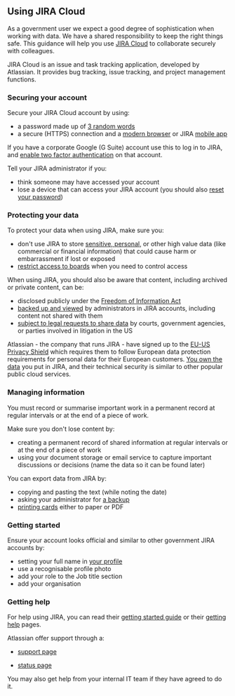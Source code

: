 ## Using JIRA Cloud

As a government user we expect a good degree of sophistication when working with data. We have a shared responsibility to keep the right things safe. This guidance will help you use [JIRA Cloud](https://www.atlassian.com/software/jira/features) to collaborate securely with colleagues.

JIRA Cloud is an issue and task tracking application, developed by Atlassian. It provides bug tracking, issue tracking, and project management functions.

### Securing your account

Secure your JIRA Cloud account by using:

- a password made up of [3 random words](https://www.ncsc.gov.uk/blog-post/three-random-words-or-thinkrandom-0)
- a secure (HTTPS) connection and a [modern browser](https://whatbrowser.org) or JIRA [mobile app](https://www.atlassian.com/software/jira/mobile-app)

If you have a corporate Google (G Suite) account use this to log in to JIRA, and [enable two factor authentication](https://www.google.com/landing/2step/) on that account.

Tell your JIRA administrator if you:

- think someone may have accessed your account
- lose a device that can access your JIRA account (you should also [reset your password](https://id.atlassian.com/login/resetpassword))

### Protecting your data

To protect your data when using JIRA, make sure you:

- don&#39;t use JIRA to store [sensitive, personal](https://ico.org.uk/for-organisations/guide-to-data-protection/key-definitions/), or other high value data (like commercial or financial information) that could cause harm or embarrassment if lost or exposed
- [restrict access to boards](https://confluence.atlassian.com/agile/jira-agile-user-s-guide/configuring-a-board#ConfiguringaBoard-Sharingaboard) when you need to control access

When using JIRA, you should also be aware that content, including archived or private content, can be:

- disclosed publicly under the [Freedom of Information Act](https://ico.org.uk/for-organisations/guide-to-freedom-of-information/what-is-the-foi-act/)
- [backed up and viewed](https://confluence.atlassian.com/adminjiracloud/exporting-issues-776636787.html) by administrators in JIRA accounts, including content not shared with them
- [subject to legal requests to share data](https://www.atlassian.com/legal/privacy-policy) by courts, government agencies, or parties involved in litigation in the US

Atlassian - the company that runs JIRA - have signed up to the [EU-US Privacy Shield](https://www.atlassian.com/legal/privacy-policy) which requires them to follow European data protection requirements for personal data for their European customers. [You own the data](https://www.atlassian.com/legal/privacy-policy) you put in JIRA, and their technical security is similar to other popular public cloud services.

### Managing information

You must record or summarise important work in a permanent record at regular intervals or at the end of a piece of work.

Make sure you don't lose content by:

- creating a permanent record of shared information at regular intervals or at the end of a piece of work
- using your document storage or email service to capture important discussions or decisions (name the data so it can be found later)

You can export data from JIRA by:

- copying and pasting the text (while noting the date)
- asking your administrator for [a backup](https://confluence.atlassian.com/adminjiracloud/exporting-issues-776636787.html)
- [printing cards](https://confluence.atlassian.com/jirasoftwarecloud/printing-issue-cards-785332012.html) either to paper or PDF

### Getting started

Ensure your account looks official and similar to other government JIRA accounts by:

- setting your full name in [your profile](https://id.atlassian.com/profile)
- use a recognisable profile photo
- add your role to the Job title section
- add your organisation

### Getting help

For help using JIRA, you can read their [getting started guide](https://confluence.atlassian.com/get-started-with-jira-software/get-started-with-jira-software-844502163.html) or their [getting help](https://confluence.atlassian.com/jirasoftwarecloud/getting-help-764478193.html) pages.

Atlassian offer support through a:

- [support page](https://support.atlassian.com/)

- [status page](http://status.atlassian.com/)

You may also get help from your internal IT team if they have agreed to do it.
